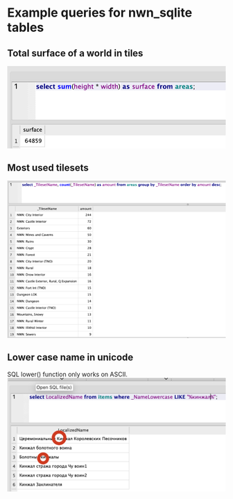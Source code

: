 # Example queries for nwn_sqlite tables

## Total surface of a world in tiles
![Surface area](screenshots/surface.png)

## Most used tilesets
![Tilesets used](screenshots/tilesets.png)

## Lower case name in unicode
SQL lower() function only works on ASCII.  
![Lower case name unicode](screenshots/namelower.png)
